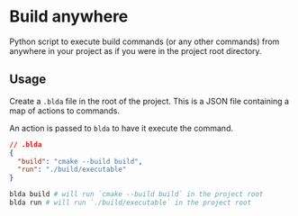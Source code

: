 # Build anywhere

Python script to execute build commands (or any other commands) from anywhere in
your project as if you were in the project root directory.

## Usage

Create a `.blda` file in the root of the project. This is a JSON file containing
a map of actions to commands.

An action is passed to `blda` to have it execute the command.

``` json
// .blda
{
  "build": "cmake --build build",
  "run": "./build/executable"
}
```

``` sh
blda build # will run `cmake --build build` in the project root
blda run # will run `./build/executable` in the project root
```
